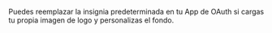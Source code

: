 Puedes reemplazar la insignia predeterminada en tu App de OAuth si cargas tu propia imagen de logo y personalizas el fondo.
